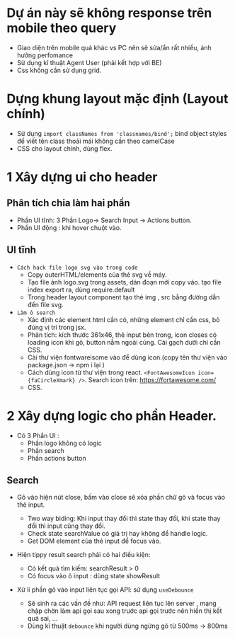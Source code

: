 # Dự án này sẽ không response trên mobile theo query

-   Giao diện trên mobile quá khác vs PC nên sẽ sửa/ẩn rất nhiều, ảnh hưởng perfomance
-   Sử dụng kĩ thuật Agent User (phải kết hợp với BE)
-   Css không cần sử dụng grid.

# Dựng khung layout mặc định (Layout chính)

-   Sử dụng `import classNames from 'classnames/bind';` bind object styles để viết tên class thoải mái không cần theo camelCase
-   CSS cho layout chính, dùng flex.

# 1 Xây dựng ui cho header

## Phân tích chia làm hai phần

-   Phần UI tĩnh: 3 Phần Logo-> Search Input -> Actions button.
-   Phần UI động : khi hover chuột vào.

## UI tĩnh

-   `Cách hack file logo svg vào trong code`
    -   Copy outerHTML/elements của thẻ svg về máy.
    -   Tạo file ảnh logo.svg trong assets, dán đoạn mới copy vào. tạo file index export ra, dùng require.default
    -   Trong header layout component tạo thẻ img , src bằng đường dẫn đến file svg.
-   `Làm ô search`
    -   Xác định các element html cần có, những element chỉ cần css, bỏ đúng vị trí trong jsx.
    -   Phân tích: kích thước 361x46, thẻ input bên trong, icon closes có loading icon khi gõ, button nằm ngoài cùng. Cái gạch dưới chỉ cần CSS.
    -   Cài thư viện fontwareisome vào để dùng icon.(copy tên thư viện vào package.json -> npm i lại )
    -   Cách dùng icon từ thư viện trong react. `<FontAwesomeIcon icon={faCircleXmark} />`. Search icon trên: https://fortawesome.com/
    -   CSS.

# 2 Xây dựng logic cho phần Header.

-   Có 3 Phần UI :
    -   Phần logo không có logic
    -   Phần search
    -   Phần actions button

## Search

-   Gõ vào hiện nút close, bấm vào close sẽ xóa phần chữ gõ và focus vào thẻ input.
    -   Two way biding: Khi input thay đổi thì state thay đổi, khi state thay đổi thì input cũng thay đổi.
    -   Check state searchValue có giá trị hay không để handle logic.
    -   Get DOM element của thẻ input để focus vào.
-   Hiện tippy result search phải có hai điều kiện:

    -   Có kết quả tìm kiếm: searchResult > 0
    -   Có focus vào ô input : dùng state showResult

-   Xử lí phần gõ vào input liên tục gọi API: sử dụng `useDebounce`
    -   Sẽ sinh ra các vấn đề như: API request liên tục lên server , mạng chập chờn làm api gọi sau xong trước api gọi trước nên hiển thị kết quả sai, ...
    -   Dùng kĩ thuật `debounce` khi người dùng ngừng gõ từ 500ms -> 800ms
